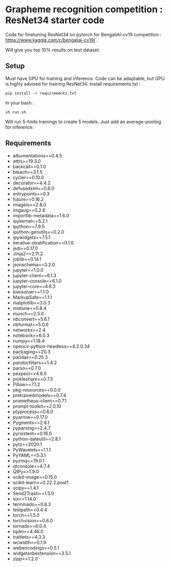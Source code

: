 # Grapheme recognition competition : ResNet34 starter code
Code for finetuning ResNet34 on pytorch for BengaliAI-cv19 competition : https://www.kaggle.com/c/bengaliai-cv19/ .

Will give you top 10% results on test dataset.

## Setup
Must have GPU for training and inference. Code can be adaptable, but GPU is highly advised for training ResNet34.
Install requirements.txt :
```
pip install -r requirements.txt
```

In your bash : 
```
sh run.sh
```

Will run 5-folds trainings to create 5 models. Just add an average-pooling for inference.

## Requirements 
* albumentations==0.4.5
* attrs==19.3.0
* backcall==0.1.0
* bleach==3.1.5
* cycler==0.10.0
* decorator==4.4.2
* defusedxml==0.6.0
* entrypoints==0.3
* future==0.18.2
* imageio==2.8.0
* imgaug==0.2.6
* importlib-metadata==1.6.0
* ipykernel==5.2.1
* ipython==7.9.0
* ipython-genutils==0.2.0
* ipywidgets==7.5.1
* iterative-stratification==0.1.6
* jedi==0.17.0
* Jinja2==2.11.2
* joblib==0.14.1
* jsonschema==3.2.0
* jupyter==1.0.0
* jupyter-client==6.1.3
* jupyter-console==6.1.0
* jupyter-core==4.6.3
* kiwisolver==1.1.0
* MarkupSafe==1.1.1
* matplotlib==3.0.3
* mistune==0.8.4
* munch==2.5.0
* nbconvert==5.6.1
* nbformat==5.0.6
* networkx==2.4
* notebook==6.0.3
* numpy==1.18.4
* opencv-python-headless==4.2.0.34
* packaging==20.3
* pandas==0.25.3
* pandocfilters==1.4.2
* parso==0.7.0
* pexpect==4.8.0
* pickleshare==0.7.5
* Pillow==7.1.2
* pkg-resources==0.0.0
* pretrainedmodels==0.7.4
* prometheus-client==0.7.1
* prompt-toolkit==2.0.10
* ptyprocess==0.6.0
* pyarrow==0.17.0
* Pygments==2.6.1
* pyparsing==2.4.7
* pyrsistent==0.16.0
* python-dateutil==2.8.1
* pytz==2020.1
* PyWavelets==1.1.1
* PyYAML==5.3.1
* pyzmq==19.0.1
* qtconsole==4.7.4
* QtPy==1.9.0
* scikit-image==0.15.0
* scikit-learn==0.22.2.post1
* scipy==1.4.1
* Send2Trash==1.5.0
* six==1.14.0
* terminado==0.8.3
* testpath==0.4.4
* torch==1.5.0
* torchvision==0.6.0
* tornado==6.0.4
* tqdm==4.46.0
* traitlets==4.3.3
* wcwidth==0.1.9
* webencodings==0.5.1
* widgetsnbextension==3.5.1
* zipp==1.2.0
